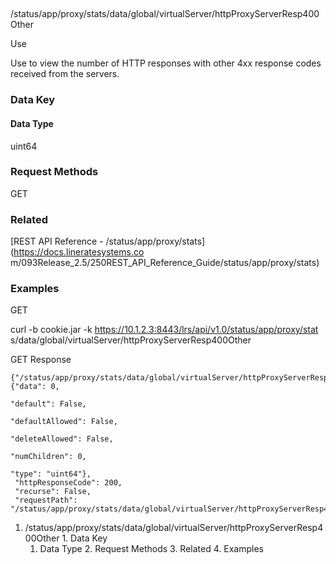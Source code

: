 ##
/status/app/proxy/stats/data/global/virtualServer/httpProxyServerResp400Other

Use

Use to view the number of HTTP responses with other 4xx response codes
received from the servers.

### Data Key

#### Data Type

uint64

### Request Methods

GET

### Related

[REST API Reference - /status/app/proxy/stats](https://docs.lineratesystems.co
m/093Release_2.5/250REST_API_Reference_Guide/status/app/proxy/stats)

### Examples

GET

curl -b cookie.jar -k https://10.1.2.3:8443/lrs/api/v1.0/status/app/proxy/stat
s/data/global/virtualServer/httpProxyServerResp400Other

GET Response

    
    {"/status/app/proxy/stats/data/global/virtualServer/httpProxyServerResp400Other": {"data": 0,
                                                                                     "default": False,
                                                                                     "defaultAllowed": False,
                                                                                     "deleteAllowed": False,
                                                                                     "numChildren": 0,
                                                                                     "type": "uint64"},
     "httpResponseCode": 200,
     "recurse": False,
     "requestPath": "/status/app/proxy/stats/data/global/virtualServer/httpProxyServerResp400Other"}
    

  1. /status/app/proxy/stats/data/global/virtualServer/httpProxyServerResp400Other
    1. Data Key
      1. Data Type
    2. Request Methods
    3. Related
    4. Examples

